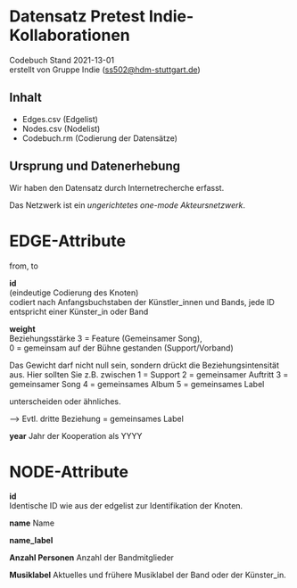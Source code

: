 # Datensatz Pretest Indie-Kollaborationen #
Codebuch Stand 2021-13-01   
erstellt von Gruppe Indie (ss502@hdm-stuttgart.de)

## Inhalt
- Edges.csv (Edgelist)
- Nodes.csv (Nodelist)
- Codebuch.rm (Codierung der Datensätze)

## Ursprung und Datenerhebung
Wir haben den Datensatz durch Internetrecherche erfasst.

Das Netzwerk ist ein *ungerichtetes one-mode Akteursnetzwerk*.

# EDGE-Attribute

from, to

**id**  
(eindeutige Codierung des Knoten)   
codiert nach Anfangsbuchstaben der Künstler_innen und Bands, jede ID entspricht einer Künster_in oder Band

**weight**  
Beziehungsstärke 
3 = Feature (Gemeinsamer Song),  
0 = gemeinsam auf der Bühne gestanden (Support/Vorband)  

Das Gewicht darf nicht null sein, sondern drückt die Beziehungsintensität aus. Hier sollten Sie z.B. zwischen
1 =  Support
2 =  gemeinsamer Auftritt
3 =  gemeinsamer Song
4 =  gemeinsames Album
5 =  gemeinsames Label 

unterscheiden oder ähnliches.

--> Evtl. dritte Beziehung = gemeinsames Label

**year**
Jahr der Kooperation als YYYY   

# NODE-Attribute  
  
**id**  
Identische ID wie aus der edgelist zur Identifikation der Knoten. 

**name**
Name

**name_label**

**Anzahl Personen**
Anzahl der Bandmitglieder

**Musiklabel**
Aktuelles und frühere Musiklabel der Band oder der Künster_in.



##

